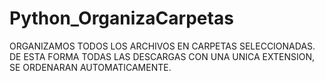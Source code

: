 # Python_OrganizaCarpetas

ORGANIZAMOS TODOS LOS ARCHIVOS EN CARPETAS SELECCIONADAS. DE ESTA FORMA TODAS LAS DESCARGAS CON UNA UNICA EXTENSION, SE ORDENARAN AUTOMATICAMENTE.
